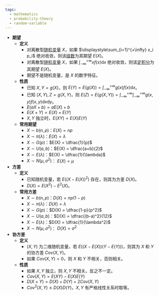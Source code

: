 ```yaml
---
tags:
  - mathematics
  - probability-theory
  - random-variable
---
```

- **期望**
    - **定义**
        - 对离散型[随机变量](/notes/docs/mathematics/probability-theory/random-variable) $X$，如果 $\displaystyle\sum_{i=1}^{+\infty} x_i p_i$ 绝对收敛，则该[级数](/notes/docs/mathematics/calculus/series)为其期望 $E(X)$。
        - 对离散型[随机变量](/notes/docs/mathematics/probability-theory/random-variable) $X$，如果 $\displaystyle\int_{-\infty}^{+\infty} xf(x)\mathrm dx$ 绝对收敛，则该[定积分](/notes/docs/mathematics/calculus/definite-integral)为其期望 $E(X)$。
        - 期望不是随机变量，是 $X$ 的数字特征。
    - **性质**
        - 已知 $X,Y=g(X)$，则 $E(Y) = E(g(X)) =\displaystyle\int_{-\infty}^{+\infty} g(x) f(x) \mathrm dx$。
        - 已知 $(X,Y),Z=g(X,Y)$，则 $E(Z) = E(g(X,Y)) = \displaystyle\int_{-\infty}^{+\infty}\int_{-\infty}^{+\infty} g(x,y) f(x,y) \mathrm dx\mathrm dy$。
        - $E(aX+b) = a E(X)+b$
        - $E(X+Y) = E(X) + E(Y)$
        - $X,Y$ 独立时，$E(XY) = E(X)E(Y)$
    - **常用期望**
        - $X \sim b(n,p)$：$E(X) = np$
        - $X \sim \pi(\lambda)$：$E(X) = \lambda$
        - $X \sim G(p)$：$E(X) = \dfrac{1}{p}$
        - $X \sim U(a,b)$：$E(X) = \dfrac{a+b}{2}$
        - $X \sim E(\lambda)$：$E(X) = \dfrac{1}{\lambda}$
        - $X \sim N(\mu,\sigma^2)$： $E(X) = \mu$
- **方差**
    - **定义**
        - 已知随机变量，若 $E((X-E(X))^2)$ 存在，则其为方差 $D(X)$。
        - $D(X)=E(X^2)-E^2(X)$。
    - **常用方差**
        - $X \sim b(n,p)$：$D(X) = np(1-p)$
        - $X \sim \pi(\lambda)$：$D(X) = \lambda$
        - $X \sim G(p)$：$D(X) = \dfrac{1-p}{p^2}$
        - $X \sim U(a,b)$：$D(X) = \dfrac{(b-a)^2}{12}$
        - $X \sim E(\lambda)$：$D(X) = \dfrac{1}{\lambda^2}$
        - $X \sim N(\mu,\sigma^2)$： $D(X) = \sigma^2$
- **协方差**
    - **定义**
        - $(X,Y)$ 为二维随机变量，若 $E((X - E(X))(Y-E(Y)))$，则其为 $X$ 和 $Y$ 的协方差 $Cov(X,Y)$。
        - 如果 $Cov(X,Y)=0$，则 $X$ 和 $Y$ 不相关，否则相关。
    - **性质**
        - 如果 $X,Y$ 独立，则 $X,Y$ 不相关。反之不一定。
        - $Cov(X,Y)=E(XY)-E(X)E(Y)$
        - $D(X+Y)=D(X)+D(Y)+2Cov(X,Y)$
        - $Cov^2(X,Y) \le D(X)D(Y)$，$X,Y$ 有严格线性关系时取等。
